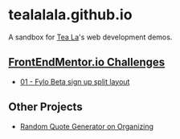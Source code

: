 # tealalala.github.io

A sandbox for [Tea La](https://teala.xyz/)'s web development demos.

## [FrontEndMentor.io Challenges](https://frontendmentor.io/)
* [01 - Fylo Beta sign up split layout](frontendmentor-vanilla/01-fylo-beta-signup-landing/index.html)

## Other Projects
* [Random Quote Generator on Organizing](random-quote-generator/index.html)
